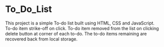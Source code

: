 # To_Do_List
This project is a simple To-do list built using HTML, CSS and JavaScript.
To-do item strike-off on click.
To-do item removed from the list on clicking delete button at corner of each to-do.
The to-do items remaining are recovered back from local storage.
